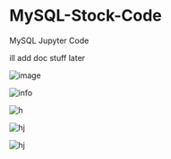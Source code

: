 # MySQL-Stock-Code
MySQL Jupyter Code

ill add doc stuff later

![image](https://user-images.githubusercontent.com/91763642/229315342-aa08b438-8294-4a0b-b912-09e0f8444397.png)

![info](https://user-images.githubusercontent.com/91763642/229315896-b0a52fa1-3aee-4625-8e26-972a7b5e183c.png)

![h](https://user-images.githubusercontent.com/91763642/229333341-4dfe5486-d8d2-43a7-9e6c-21c50346ebc5.png)

![hj](https://user-images.githubusercontent.com/91763642/229375178-340da67a-2b4d-41aa-8916-69a2f3ddc821.png)

![hj](https://user-images.githubusercontent.com/91763642/229375243-851005c2-94fb-4e4f-b057-688c0c1d84ec.png)
